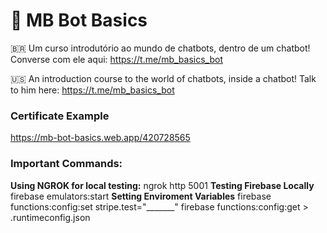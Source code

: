 # 🤖 MB Bot Basics

🇧🇷 Um curso introdutório ao mundo de chatbots, dentro de um chatbot!
Converse com ele aqui: https://t.me/mb_basics_bot

🇺🇸 An introduction course to the world of chatbots, inside a chatbot!
Talk to him here: https://t.me/mb_basics_bot

### Certificate Example
https://mb-bot-basics.web.app/420728565

### Important Commands:
 **Using NGROK for local testing:**
 ngrok http 5001
 **Testing Firebase Locally**
firebase emulators:start
 **Setting Enviroment Variables**
firebase functions:config:set stripe.test="_______"
firebase functions:config:get > .runtimeconfig.json 
